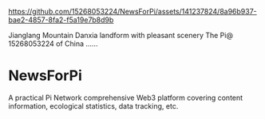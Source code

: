 

https://github.com/15268053224/NewsForPi/assets/141237824/8a96b937-bae2-4857-8fa2-f5a19e7b8d9b

Jianglang Mountain
Danxia landform with pleasant scenery
The Pi@ 15268053224 of China
......
# NewsForPi
A practical Pi Network comprehensive Web3 platform covering content information, ecological statistics, data tracking, etc. 
